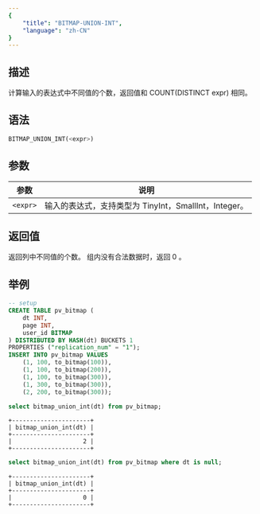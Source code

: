 ```yaml
---
{
    "title": "BITMAP-UNION-INT",
    "language": "zh-CN"
}
---
```


## 描述

计算输入的表达式中不同值的个数，返回值和 COUNT(DISTINCT expr) 相同。

## 语法

```sql
BITMAP_UNION_INT(<expr>)
```

## 参数

| 参数 | 说明 |
| -- | -- |
| `<expr>` | 输入的表达式，支持类型为 TinyInt，SmallInt，Integer。 |

## 返回值

返回列中不同值的个数。
组内没有合法数据时，返回 0 。

## 举例

```sql
-- setup
CREATE TABLE pv_bitmap (
    dt INT,
    page INT,
    user_id BITMAP
) DISTRIBUTED BY HASH(dt) BUCKETS 1
PROPERTIES ("replication_num" = "1");
INSERT INTO pv_bitmap VALUES
    (1, 100, to_bitmap(100)),
    (1, 100, to_bitmap(200)),
    (1, 100, to_bitmap(300)),
    (1, 300, to_bitmap(300)),
    (2, 200, to_bitmap(300));
```

```sql
select bitmap_union_int(dt) from pv_bitmap;
```

```text
+----------------------+
| bitmap_union_int(dt) |
+----------------------+
|                    2 |
+----------------------+
```

```sql
select bitmap_union_int(dt) from pv_bitmap where dt is null;
```

```text
+----------------------+
| bitmap_union_int(dt) |
+----------------------+
|                    0 |
+----------------------+
```
